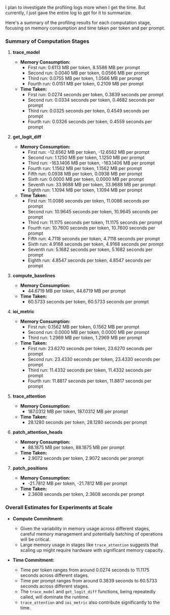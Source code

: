 
I plan to investigate the profiling logs more when I get the time. But currently, I just gave the entire log to gpt for it to summarize. 

Here's a summary of the profiling results for each computation stage, focusing on memory consumption and time taken per token and per prompt.

### Summary of Computation Stages

1. **trace_model**
    - **Memory Consumption:**
      - First run: 0.6113 MB per token, 8.5586 MB per prompt
      - Second run: 0.0040 MB per token, 0.0566 MB per prompt
      - Third run: 0.0755 MB per token, 1.0566 MB per prompt
      - Fourth run: 0.0151 MB per token, 0.2109 MB per prompt
    - **Time Taken:**
      - First run: 0.0274 seconds per token, 0.3839 seconds per prompt
      - Second run: 0.0334 seconds per token, 0.4682 seconds per prompt
      - Third run: 0.0325 seconds per token, 0.4549 seconds per prompt
      - Fourth run: 0.0326 seconds per token, 0.4559 seconds per prompt

2. **get_logit_diff**
    - **Memory Consumption:**
      - First run: -12.6562 MB per token, -12.6562 MB per prompt
      - Second run: 1.1250 MB per token, 1.1250 MB per prompt
      - Third run: -163.1406 MB per token, -163.1406 MB per prompt
      - Fourth run: 1.1562 MB per token, 1.1562 MB per prompt
      - Fifth run: 0.0938 MB per token, 0.0938 MB per prompt
      - Sixth run: 0.0000 MB per token, 0.0000 MB per prompt
      - Seventh run: 33.9688 MB per token, 33.9688 MB per prompt
      - Eighth run: 1.1094 MB per token, 1.1094 MB per prompt
    - **Time Taken:**
      - First run: 11.0086 seconds per token, 11.0086 seconds per prompt
      - Second run: 10.9645 seconds per token, 10.9645 seconds per prompt
      - Third run: 11.1175 seconds per token, 11.1175 seconds per prompt
      - Fourth run: 10.7600 seconds per token, 10.7600 seconds per prompt
      - Fifth run: 4.7118 seconds per token, 4.7118 seconds per prompt
      - Sixth run: 4.9168 seconds per token, 4.9168 seconds per prompt
      - Seventh run: 5.1682 seconds per token, 5.1682 seconds per prompt
      - Eighth run: 4.8547 seconds per token, 4.8547 seconds per prompt

3. **compute_baselines**
    - **Memory Consumption:**
      - 44.6719 MB per token, 44.6719 MB per prompt
    - **Time Taken:**
      - 60.5733 seconds per token, 60.5733 seconds per prompt

4. **ioi_metric**
    - **Memory Consumption:**
      - First run: 0.1562 MB per token, 0.1562 MB per prompt
      - Second run: 0.0000 MB per token, 0.0000 MB per prompt
      - Third run: 1.2969 MB per token, 1.2969 MB per prompt
    - **Time Taken:**
      - First run: 23.6270 seconds per token, 23.6270 seconds per prompt
      - Second run: 23.4330 seconds per token, 23.4330 seconds per prompt
      - Third run: 11.4332 seconds per token, 11.4332 seconds per prompt
      - Fourth run: 11.8817 seconds per token, 11.8817 seconds per prompt

5. **trace_attention**
    - **Memory Consumption:**
      - 187.0312 MB per token, 187.0312 MB per prompt
    - **Time Taken:**
      - 28.1280 seconds per token, 28.1280 seconds per prompt

6. **patch_attention_heads**
    - **Memory Consumption:**
      - 88.1875 MB per token, 88.1875 MB per prompt
    - **Time Taken:**
      - 2.9072 seconds per token, 2.9072 seconds per prompt

7. **patch_positions**
    - **Memory Consumption:**
      - -21.7812 MB per token, -21.7812 MB per prompt
    - **Time Taken:**
      - 2.3608 seconds per token, 2.3608 seconds per prompt

### Overall Estimates for Experiments at Scale

- **Compute Commitment:**
  - Given the variability in memory usage across different stages, careful memory management and potentially batching of operations will be critical.
  - Large memory usage in stages like `trace_attention` suggests that scaling up might require hardware with significant memory capacity.

- **Time Commitment:**
  - Time per token ranges from around 0.0274 seconds to 11.1175 seconds across different stages.
  - Time per prompt ranges from around 0.3839 seconds to 60.5733 seconds across different stages.
  - The `trace_model` and `get_logit_diff` functions, being repeatedly called, will dominate the runtime.
  - `trace_attention` and `ioi_metric` also contribute significantly to the time.
